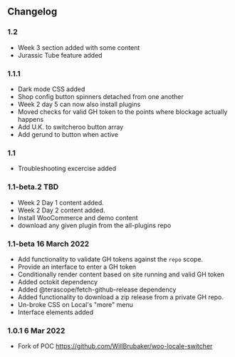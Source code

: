 ## Changelog

### 1.2
* Week 3 section added with some content
* Jurassic Tube feature added


### 1.1.1
* Dark mode CSS added
* Shop config button spinners detached from one another
* Week 2 day 5 can now also install plugins
* Moved checks for valid GH token to the points where blockage actually happens
* Add U.K. to switcheroo button array
* Add gerund to button when active


### 1.1
 * Troubleshooting excercise added
  
### 1.1-beta.2 TBD
* Week 2 Day 1 content added.
* Week 2 Day 2 content added.
* Install WooCommerce and demo content
* download any given plugin from the all-plugins repo

### 1.1-beta 16 March 2022
* Add functionality to validate GH tokens against the `repo` scope.
* Provide an interface to enter a GH token
* Conditionally render content based on site running and valid GH token
* Added octokit dependency
* Added @terascope/fetch-github-release dependency
* Added functionality to download a zip release from a private GH repo.
* Un-broke CSS on Local's "more" menu
* Interface elements added

### 1.0.1 6 Mar 2022
* Fork of POC https://github.com/WillBrubaker/woo-locale-switcher